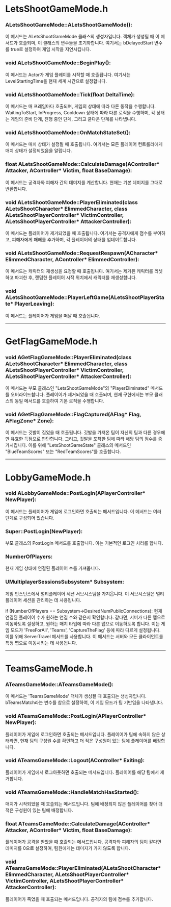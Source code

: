 # LetsShootGameMode.h

### ALetsShootGameMode::ALetsShootGameMode(): 
이 메서드는 ALetsShootGameMode 클래스의 생성자입니다. 객체가 생성될 때 이 메서드가 호출되며, 이 클래스의 변수들을 초기화합니다. 여기서는 bDelayedStart 변수를 true로 설정하여 게임 시작을 지연시킵니다.

### void ALetsShootGameMode::BeginPlay(): 
이 메서드는 Actor가 게임 플레이를 시작할 때 호출됩니다. 여기서는 LevelStartingTime을 현재 세계 시간으로 설정합니다.

### void ALetsShootGameMode::Tick(float DeltaTime): 
이 메서드는 매 프레임마다 호출되며, 게임의 상태에 따라 다른 동작을 수행합니다. WaitingToStart, InProgress, Cooldown 상태에 따라 다른 로직을 수행하며, 각 상태는 게임의 준비 단계, 진행 중인 단계, 그리고 쿨다운 단계를 나타냅니다.

### void ALetsShootGameMode::OnMatchStateSet(): 
이 메서드는 매치 상태가 설정될 때 호출됩니다. 여기서는 모든 플레이어 컨트롤러에게 매치 상태가 설정되었음을 알립니다.

### float ALetsShootGameMode::CalculateDamage(AController* Attacker, AController* Victim, float BaseDamage): 
이 메서드는 공격자와 피해자 간의 데미지를 계산합니다. 현재는 기본 데미지를 그대로 반환합니다.

### void ALetsShootGameMode::PlayerEliminated(class ALetsShootCharacter* ElimmedCharacter, class ALetsShootPlayerController* VictimController, ALetsShootPlayerController* AttackerController): 
이 메서드는 플레이어가 제거되었을 때 호출됩니다. 여기서는 공격자에게 점수를 부여하고, 피해자에게 패배를 추가하며, 각 플레이어의 상태를 업데이트합니다.

### void ALetsShootGameMode::RequestRespawn(ACharacter* ElimmedCharacter, AController* ElimmedController): 
이 메서드는 캐릭터의 재생성을 요청할 때 호출됩니다. 여기서는 제거된 캐릭터를 리셋하고 파괴한 후, 랜덤한 플레이어 시작 위치에서 캐릭터를 재생성합니다.

### void ALetsShootGameMode::PlayerLeftGame(ALetsShootPlayerState* PlayerLeaving): 
이 메서드는 플레이어가 게임을 떠날 때 호출됩니다.

---

# GetFlagGameMode.h

### void AGetFlagGameMode::PlayerEliminated(class ALetsShootCharacter* ElimmedCharacter, class ALetsShootPlayerController* VictimController, ALetsShootPlayerController* AttackerController): 
이 메서드는 부모 클래스인 "LetsShootGameMode"의 "PlayerEliminated" 메서드를 오버라이드합니다. 플레이어가 제거되었을 때 호출되며, 현재 구현에서는 부모 클래스의 동일 메서드를 호출하여 기본 로직을 수행합니다.

### void AGetFlagGameMode::FlagCaptured(AFlag* Flag, AFlagZone* Zone):
이 메서드는 깃발이 집었을 때 호출됩니다. 깃발을 가져온 팀이 자신의 팀과 다른 경우에만 유효한 득점으로 판단합니다. 그리고, 깃발을 포착한 팀에 따라 해당 팀의 점수를 증가시킵니다. 이를 위해 "LetsShootGameState" 클래스의 메서드인 "BlueTeamScores" 또는 "RedTeamScores"를 호출합니다.

---

# LobbyGameMode.h

### void ALobbyGameMode::PostLogin(APlayerController* NewPlayer): 
이 메서드는 플레이어가 게임에 로그인하면 호출되는 메서드입니다. 이 메서드는 여러 단계로 구성되어 있습니다.

### Super::PostLogin(NewPlayer): 
부모 클래스의 PostLogin 메서드를 호출합니다. 이는 기본적인 로그인 처리를 합니다.

### NumberOfPlayers: 
현재 게임 상태에 연결된 플레이어 수를 가져옵니다.

### UMultiplayerSessionsSubsystem* Subsystem: 
게임 인스턴스에서 멀티플레이어 세션 서브시스템을 가져옵니다. 이 서브시스템은 멀티플레이어 세션을 관리하는 데 사용됩니다.

if (NumberOfPlayers == Subsystem->DesiredNumPublicConnections): 현재 연결된 플레이어 수가 원하는 연결 수와 같은지 확인합니다. 같다면, 서버가 다른 맵으로 이동하도록 설정하고, 원하는 매치 타입에 따라 다른 맵으로 이동하도록 합니다. 이는 게임 모드가 'FreeForAll', 'Teams', 'CaptureTheFlag' 등에 따라 다르게 설정됩니다. 이를 위해 ServerTravel 메서드를 사용합니다. 이 메서드는 서버와 모든 클라이언트를 특정 맵으로 이동시키는 데 사용됩니다.

---

# TeamsGameMode.h

### ATeamsGameMode::ATeamsGameMode(): 
이 메서드는 'TeamsGameMode' 객체가 생성될 때 호출되는 생성자입니다. bTeamsMatch라는 변수를 참으로 설정하여, 이 게임 모드가 팀 기반임을 나타냅니다.

### void ATeamsGameMode::PostLogin(APlayerController* NewPlayer): 
플레이어가 게임에 로그인하면 호출되는 메서드입니다. 플레이어가 팀에 속하지 않은 상태라면, 현재 팀의 구성원 수를 확인하고 더 적은 구성원이 있는 팀에 플레이어를 배정합니다.

### void ATeamsGameMode::Logout(AController* Exiting): 
플레이어가 게임에서 로그아웃하면 호출되는 메서드입니다. 플레이어를 해당 팀에서 제거합니다.

### void ATeamsGameMode::HandleMatchHasStarted(): 
매치가 시작되었을 때 호출되는 메서드입니다. 팀에 배정되지 않은 플레이어를 찾아 더 적은 구성원이 있는 팀에 배정합니다.

### float ATeamsGameMode::CalculateDamage(AController* Attacker, AController* Victim, float BaseDamage): 
플레이어가 공격을 받았을 때 호출되는 메서드입니다. 공격자와 피해자의 팀이 같다면 데미지를 0으로 설정하여, 팀원에게는 데미지가 가지 않도록 합니다.

### void ATeamsGameMode::PlayerEliminated(ALetsShootCharacter* ElimmedCharacter, ALetsShootPlayerController* VictimController, ALetsShootPlayerController* AttackerController): 
플레이어가 죽었을 때 호출되는 메서드입니다. 공격자의 팀에 점수를 추가합니다.
